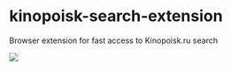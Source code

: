 # kinopoisk-search-extension
Browser extension for fast access to Kinopoisk.ru search

[<img src="https://storage.googleapis.com/web-dev-uploads/image/WlD8wC6g8khYWPJUsQceQkhXSlv1/tbyBjqi7Zu733AAKA5n4.png">](https://chrome.google.com/webstore/detail/kinopoisk-search/inpnclbkkfdkjnnnijmcjmoddimecdfn)
